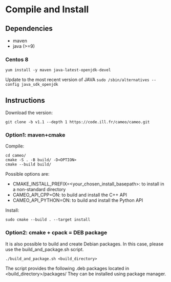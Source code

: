 # Compile and Install

## Dependencies
 - maven 
 - java (>=9)
 
### Centos 8
``` yum install -y maven java-latest-openjdk-devel ```

Update to the most recent version of JAVA
``` sudo /sbin/alternatives --config java_sdk_openjdk ```

## Instructions
Download the version:
```
git clone -b v1.1 --depth 1 https://code.ill.fr/cameo/cameo.git
```

### Option1: maven+cmake
Compile:
```
cd cameo/
cmake -S . -B build/ -D<OPTION>
cmake --build build/
```
Possible options are:
 - CMAKE_INSTALL_PREFIX=<your_chosen_install_basepath>: to install in a non-standard directory
 - CAMEO_API_CPP=ON: to build and install the C++ API
 - CAMEO_API_PYTHON=ON: to build and install the Python API
 
Install:
```
sudo cmake --build . --target install
```
### Option2: cmake + cpack = DEB package
It is also possible to build and create Debian packages. In this case, please use the build_and_package.sh script.
```
./build_and_package.sh <build_directory>
```
The script provides the following .deb packages located in <build_directory>/packages/
They can be installed using package manager.


